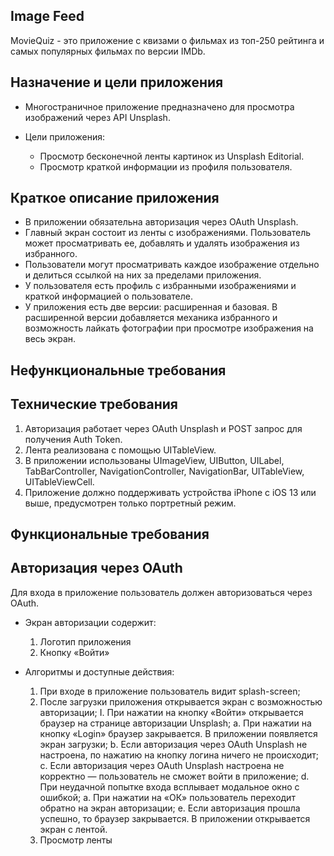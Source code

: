 ## **Image Feed**

MovieQuiz - это приложение с квизами о фильмах из топ-250 рейтинга и самых популярных фильмах по версии IMDb.

## **Назначение и цели приложения**

- Многостраничное приложение предназначено для просмотра изображений через API Unsplash.

- Цели приложения:
   - Просмотр бесконечной ленты картинок из Unsplash Editorial.
   - Просмотр краткой информации из профиля пользователя.

## **Краткое описание приложения**

- В приложении обязательна авторизация через OAuth Unsplash.
- Главный экран состоит из ленты с изображениями. Пользователь может просматривать ее, добавлять и удалять изображения из избранного.
- Пользователи могут просматривать каждое изображение отдельно и делиться ссылкой на них за пределами приложения.
- У пользователя есть профиль с избранными изображениями и краткой информацией о пользователе.
- У приложения есть две версии: расширенная и базовая. В расширенной версии добавляется механика избранного и возможность лайкать фотографии при просмотре изображения на весь экран.

## **Нефункциональные требования**
## **Технические требования**

1. Авторизация работает через OAuth Unsplash и POST запрос для получения Auth Token.
2. Лента реализована с помощью UITableView.
3. В приложении использованы UImageView, UIButton, UILabel, TabBarController, NavigationController, NavigationBar, UITableView, UITableViewCell.
4. Приложение должно поддерживать устройства iPhone с iOS 13 или выше, предусмотрен только портретный режим.

## **Функциональные требования**
## **Авторизация через OAuth**

Для входа в приложение пользователь должен авторизоваться через OAuth.

 - Экран авторизации содержит:
   1. Логотип приложения
   2. Кнопку «Войти»
   
 - Алгоритмы и доступные действия:
   1. При входе в приложение пользователь видит splash-screen;
   2. После загрузки приложения открывается экран с возможностью авторизации;
      I. При нажатии на кнопку «Войти» открывается браузер на странице авторизации Unsplash;
          a. При нажатии на кнопку «Login» браузер закрывается. В приложении появляется экран загрузки;
          b. Если авторизация через OAuth Unsplash не настроена, по нажатию на кнопку логина ничего не происходит;
          c. Если авторизация через OAuth Unsplash настроена не корректно — пользователь не сможет войти в приложение;
          d. При неудачной попытке входа всплывает модальное окно с ошибкой;
              a. При нажатии на «ОК» пользователь переходит обратно на экран авторизации;
          e. Если авторизация прошла успешно, то браузер закрывается. В приложении открывается экран с лентой.
   10. Просмотр ленты
